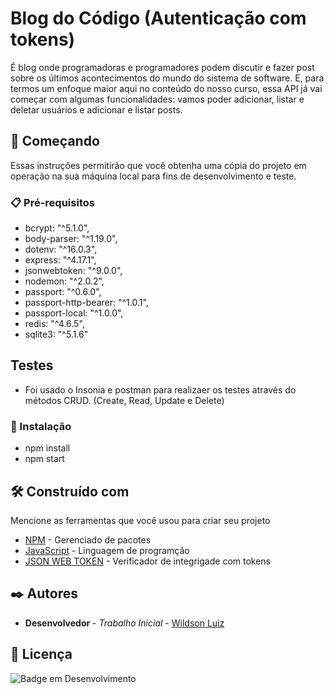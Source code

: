 # Blog do Código (Autenticação com tokens)

 É blog onde programadoras e programadores podem discutir e fazer post sobre os últimos acontecimentos do mundo do sistema de software. E, para termos um enfoque maior aqui no conteúdo do nosso curso, essa API já vai começar com algumas funcionalidades: vamos poder adicionar, listar e deletar usuários e adicionar e listar posts.

## 🚀 Começando

Essas instruções permitirão que você obtenha uma cópia do projeto em operação na sua máquina local para fins de desenvolvimento e teste.

### 📋 Pré-requisitos

* bcrypt: "^5.1.0",
* body-parser: "^1.19.0",
* dotenv: "^16.0.3",
* express: "^4.17.1",
* jsonwebtoken: "^9.0.0",
* nodemon: "^2.0.2",
* passport: "^0.6.0",
* passport-http-bearer: "^1.0.1",
* passport-local: "^1.0.0",
* redis: "^4.6.5",
* sqlite3: "^5.1.6"

## Testes

* Foi usado o Insonia e postman para realizaer os testes através do métodos CRUD. (Create, Read, Update e Delete)

### 🔧 Instalação

* npm install
* npm start

## 🛠️ Construído com

Mencione as ferramentas que você usou para criar seu projeto

* [NPM](https://docs.npmjs.com/) - Gerenciado de pacotes
* [JavaScript](https://developer.mozilla.org/en-US/docs/Web/JavaScript) - Linguagem de programção
* [JSON WEB TOKEN](https://jwt.io/introduction) - Verificador de integrigade com tokens

## ✒️ Autores

* **Desenvolvedor** - *Trabalho Inicial* - [Wildson Luiz](https://github.com/Bloark)

## 📄 Licença

![Badge em Desenvolvimento](http://img.shields.io/static/v1?label=STATUS&message=EM%20DESENVOLVIMENTO&color=GREEN&style=for-the-badge)

